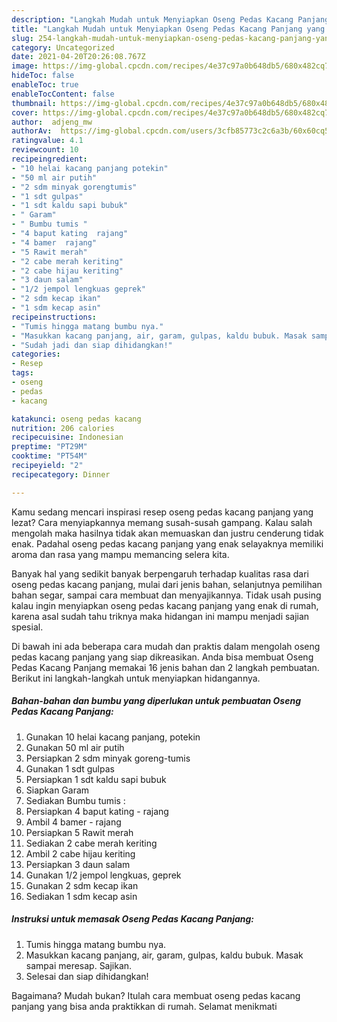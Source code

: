 ```yaml
---
description: "Langkah Mudah untuk Menyiapkan Oseng Pedas Kacang Panjang yang Lezat Sekali"
title: "Langkah Mudah untuk Menyiapkan Oseng Pedas Kacang Panjang yang Lezat Sekali"
slug: 254-langkah-mudah-untuk-menyiapkan-oseng-pedas-kacang-panjang-yang-lezat-sekali
category: Uncategorized
date: 2021-04-20T20:26:08.767Z
image: https://img-global.cpcdn.com/recipes/4e37c97a0b648db5/680x482cq70/oseng-pedas-kacang-panjang-foto-resep-utama.jpg
hideToc: false
enableToc: true
enableTocContent: false
thumbnail: https://img-global.cpcdn.com/recipes/4e37c97a0b648db5/680x482cq70/oseng-pedas-kacang-panjang-foto-resep-utama.jpg
cover: https://img-global.cpcdn.com/recipes/4e37c97a0b648db5/680x482cq70/oseng-pedas-kacang-panjang-foto-resep-utama.jpg
author:  adjeng_mw
authorAv:  https://img-global.cpcdn.com/users/3cfb85773c2c6a3b/60x60cq50/avatar.jpg
ratingvalue: 4.1
reviewcount: 10
recipeingredient:
- "10 helai kacang panjang potekin"
- "50 ml air putih"
- "2 sdm minyak gorengtumis"
- "1 sdt gulpas"
- "1 sdt kaldu sapi bubuk"
- " Garam"
- " Bumbu tumis "
- "4 baput kating  rajang"
- "4 bamer  rajang"
- "5 Rawit merah"
- "2 cabe merah keriting"
- "2 cabe hijau keriting"
- "3 daun salam"
- "1/2 jempol lengkuas geprek"
- "2 sdm kecap ikan"
- "1 sdm kecap asin"
recipeinstructions:
- "Tumis hingga matang bumbu nya."
- "Masukkan kacang panjang, air, garam, gulpas, kaldu bubuk. Masak sampai meresap. Sajikan."
- "Sudah jadi dan siap dihidangkan!"
categories:
- Resep
tags:
- oseng
- pedas
- kacang

katakunci: oseng pedas kacang 
nutrition: 206 calories
recipecuisine: Indonesian
preptime: "PT29M"
cooktime: "PT54M"
recipeyield: "2"
recipecategory: Dinner

---
```



Kamu sedang mencari inspirasi resep oseng pedas kacang panjang yang lezat? Cara menyiapkannya memang susah-susah gampang. Kalau salah mengolah maka hasilnya tidak akan memuaskan dan justru cenderung tidak enak. Padahal oseng pedas kacang panjang yang enak selayaknya memiliki aroma dan rasa yang mampu memancing selera kita.


Banyak hal yang sedikit banyak berpengaruh terhadap kualitas rasa dari oseng pedas kacang panjang, mulai dari jenis bahan, selanjutnya pemilihan bahan segar, sampai cara membuat dan menyajikannya. Tidak usah pusing kalau ingin menyiapkan oseng pedas kacang panjang yang enak di rumah, karena asal sudah tahu triknya maka hidangan ini mampu menjadi sajian spesial.




Di bawah ini ada beberapa cara mudah dan praktis dalam mengolah oseng pedas kacang panjang yang siap dikreasikan. Anda bisa membuat Oseng Pedas Kacang Panjang memakai 16 jenis bahan dan 2 langkah pembuatan. Berikut ini langkah-langkah untuk menyiapkan hidangannya.

<!--inarticleads1-->

##### Bahan-bahan dan bumbu yang diperlukan untuk pembuatan Oseng Pedas Kacang Panjang:

1. Gunakan 10 helai kacang panjang, potekin
1. Gunakan 50 ml air putih
1. Persiapkan 2 sdm minyak goreng-tumis
1. Gunakan 1 sdt gulpas
1. Persiapkan 1 sdt kaldu sapi bubuk
1. Siapkan  Garam
1. Sediakan  Bumbu tumis :
1. Persiapkan 4 baput kating - rajang
1. Ambil 4 bamer - rajang
1. Persiapkan 5 Rawit merah
1. Sediakan 2 cabe merah keriting
1. Ambil 2 cabe hijau keriting
1. Persiapkan 3 daun salam
1. Gunakan 1/2 jempol lengkuas, geprek
1. Gunakan 2 sdm kecap ikan
1. Sediakan 1 sdm kecap asin




<!--inarticleads2-->

##### Instruksi untuk memasak Oseng Pedas Kacang Panjang:

1. Tumis hingga matang bumbu nya.
1. Masukkan kacang panjang, air, garam, gulpas, kaldu bubuk. Masak sampai meresap. Sajikan.
1. Selesai dan siap dihidangkan!



Bagaimana? Mudah bukan? Itulah cara membuat oseng pedas kacang panjang yang bisa anda praktikkan di rumah. Selamat menikmati
